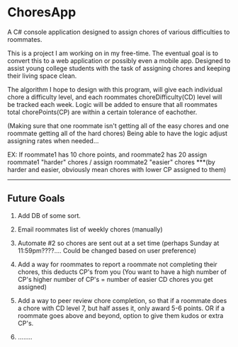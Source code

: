 # ChoresApp

A C# console application designed to assign chores of various difficulties to roommates.

This is a project I am working on in my free-time. The eventual goal is to convert this to a web application or possibly even a mobile app.
Designed to assist young college students with the task of assigning chores and keeping their living space clean.

The algorithm I hope to design with this program, will give each individual chore a difficulty level, and each roommates 
choreDifficulty(CD) level will be tracked each week. Logic will be added to ensure that all roommates total chorePoints(CP) are within a certain
tolerance of eachother.

(Making sure that one roommate isn't getting all of the easy chores and one roommate getting all of the hard chores) 
Being able to have the logic adjust assigning rates when needed... 

EX: If roommate1 has 10 chore points, and roommate2 has 20
    assign roommate1 "harder" chores / assign roommate2 "easier" chores ***(by harder and easier, obviously mean chores with lower CP assigned to them)
    
---------------------------------------------------------------------------------------------    
 Future Goals
 ---------------------------------------------------------------------------------------------
 
 1. Add DB of some sort.
 
 2. Email roommates list of weekly chores (manually)
 
 3. Automate #2 so chores are sent out at a set time (perhaps Sunday at 11:59pm????.... Could be changed based on user preference)
 
 4. Add a way for roommates to report a roommate not completing their chores, this deducts CP's from you (You want to have a high number of CP's
    higher number of CP's = number of easier CD chores you get assigned)
    
 5. Add a way to peer review chore completion, so that if a roommate does a chore with CD level 7, but half asses it, only award 5-6 points.
    OR if a roommate goes above and beyond, option to give them kudos or extra CP's.
    
 6.  ........
